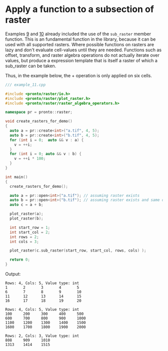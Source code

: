 # Apply a function to a subsection of raster
Examples [9](./example_9.md) and [10](./example_10.md) already included the use of the `sub_raster` member function. This is an fundamental function in the library, because it can be used with all supported rasters. Where possible functions on rasters are lazy and don't evaluate cell-values until they are needed. Functions such as offset, transform, and raster algebra operations do not actually iterate over values, but produce a expression template that is itself a raster of which a sub_raster can be taken. 

Thus, in the example below, the + operation is only applied on six cells.
 
```cpp
/// example_11.cpp

#include <pronto/raster/io.h>
#include <pronto/raster/plot_raster.h>
#include <pronto/raster/raster_algebra_operators.h>

namespace pr = pronto::raster;

void create_rasters_for_demo()
{
  auto a = pr::create<int>("a.tif", 4, 5);
  auto b = pr::create<int>("b.tif", 4, 5);
  for (int i = 0;  auto && v : a) { 
    v = ++i; 
  }
  for (int i = 0; auto && v : b) { 
    v = ++i * 100; 
  }
}

int main()
{
  create_rasters_for_demo();

  auto a = pr::open<int>("a.tif"); // assuming raster exists
  auto b = pr::open<int>("b.tif"); // assuming raster exists and same dimensions as "a.tif"
  auto c = a + b;

  plot_raster(a);
  plot_raster(b);

  int start_row = 1;
  int start_col = 2;
  int rows = 2;
  int cols = 3;

  plot_raster(c.sub_raster(start_row, start_col, rows, cols) );

  return 0;
}
```

Output: 
```
Rows: 4, Cols: 5, Value type: int
1       2       3       4       5
6       7       8       9       10
11      12      13      14      15
16      17      18      19      20

Rows: 4, Cols: 5, Value type: int
100     200     300     400     500
600     700     800     900     1000
1100    1200    1300    1400    1500
1600    1700    1800    1900    2000

Rows: 2, Cols: 3, Value type: int
808     909     1010
1313    1414    1515
```
